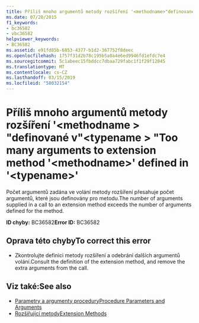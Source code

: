 ```yaml
---
title: Příliš mnoho argumentů metody rozšíření '<methodname>"definované v"<typename>.
ms.date: 07/20/2015
f1_keywords:
- bc36582
- vbc36582
helpviewer_keywords:
- BC36582
ms.assetid: e91fd85b-6853-4377-b1d2-367752f8deec
ms.openlocfilehash: 1757f31d2b78c195b5a0a4e6ed9946fd1efdc7e4
ms.sourcegitcommit: 5c1abeec15fbddcc7dbaa729fabc1f1f29f12045
ms.translationtype: MT
ms.contentlocale: cs-CZ
ms.lasthandoff: 03/15/2019
ms.locfileid: "58032154"
---
```

# <a name="too-many-arguments-to-extension-method-methodname-defined-in-typename"></a><span data-ttu-id="a5279-102">Příliš mnoho argumentů metody rozšíření '\<methodname > "definované v"\<typename > "</span><span class="sxs-lookup"><span data-stu-id="a5279-102">Too many arguments to extension method '\<methodname>' defined in '\<typename>'</span></span>
<span data-ttu-id="a5279-103">Počet argumentů zadána ve volání metody rozšíření přesahuje počet argumentů, které jsou definovány pro metodu.</span><span class="sxs-lookup"><span data-stu-id="a5279-103">The number of arguments supplied in a call to an extension method exceeds the number of arguments defined for the method.</span></span>  
  
 <span data-ttu-id="a5279-104">**ID chyby:** BC36582</span><span class="sxs-lookup"><span data-stu-id="a5279-104">**Error ID:** BC36582</span></span>  
  
## <a name="to-correct-this-error"></a><span data-ttu-id="a5279-105">Oprava této chyby</span><span class="sxs-lookup"><span data-stu-id="a5279-105">To correct this error</span></span>  
  
-   <span data-ttu-id="a5279-106">Zkontrolujte definici metody rozšíření a odebrání dalších argumentů volání.</span><span class="sxs-lookup"><span data-stu-id="a5279-106">Consult the definition of the extension method, and remove the extra arguments from the call.</span></span>  
  
## <a name="see-also"></a><span data-ttu-id="a5279-107">Viz také:</span><span class="sxs-lookup"><span data-stu-id="a5279-107">See also</span></span>

- [<span data-ttu-id="a5279-108">Parametry a argumenty procedury</span><span class="sxs-lookup"><span data-stu-id="a5279-108">Procedure Parameters and Arguments</span></span>](../../visual-basic/programming-guide/language-features/procedures/procedure-parameters-and-arguments.md)
- [<span data-ttu-id="a5279-109">Rozšiřující metody</span><span class="sxs-lookup"><span data-stu-id="a5279-109">Extension Methods</span></span>](../../visual-basic/programming-guide/language-features/procedures/extension-methods.md)
